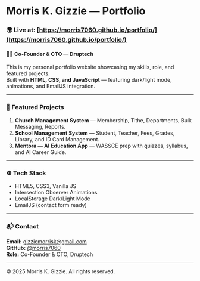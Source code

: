 # Morris K. Gizzie — Portfolio

### 🌍 Live at: [https://morris7060.github.io/portfolio/](https://morris7060.github.io/portfolio/)

#### 👨‍💻 Co-Founder & CTO — Druptech

This is my personal portfolio website showcasing my skills, role, and featured projects.  
Built with **HTML, CSS, and JavaScript** — featuring dark/light mode, animations, and EmailJS integration.

---

### 🚀 Featured Projects
1. **Church Management System** — Membership, Tithe, Departments, Bulk Messaging, Reports.
2. **School Management System** — Student, Teacher, Fees, Grades, Library, and ID Card Management.
3. **Mentora — AI Education App** — WASSCE prep with quizzes, syllabus, and AI Career Guide.

---

### ⚙️ Tech Stack
- HTML5, CSS3, Vanilla JS
- Intersection Observer Animations
- LocalStorage Dark/Light Mode
- EmailJS (contact form ready)

---

### 📬 Contact
**Email:** gizziemorrisk@gmail.com  
**GitHub:** [@morris7060](https://github.com/morris7060)  
**Role:** Co-Founder & CTO, Druptech

---
© 2025 Morris K. Gizzie. All rights reserved.
